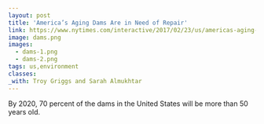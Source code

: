 ```yaml
---
layout: post
title: 'America’s Aging Dams Are in Need of Repair'
link: https://www.nytimes.com/interactive/2017/02/23/us/americas-aging-dams-are-in-need-of-repair.html
image: dams.png
images:
  - dams-1.png
  - dams-2.png
tags: us,environment
classes:
_with: Troy Griggs and Sarah Almukhtar
---
```


By 2020, 70 percent of the dams in the United States will be more than 50 years old.
